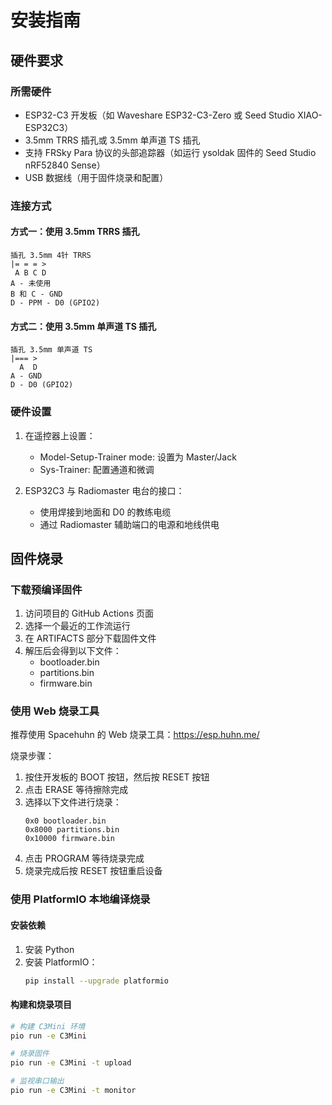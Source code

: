 # 安装指南

## 硬件要求

### 所需硬件

- ESP32-C3 开发板（如 Waveshare ESP32-C3-Zero 或 Seed Studio XIAO-ESP32C3）
- 3.5mm TRRS 插孔或 3.5mm 单声道 TS 插孔
- 支持 FRSky Para 协议的头部追踪器（如运行 ysoldak 固件的 Seed Studio nRF52840 Sense）
- USB 数据线（用于固件烧录和配置）

### 连接方式

#### 方式一：使用 3.5mm TRRS 插孔

```
插孔 3.5mm 4针 TRRS
|= = = >
 A B C D
A - 未使用
B 和 C - GND
D - PPM - D0 (GPIO2)
```

#### 方式二：使用 3.5mm 单声道 TS 插孔

```
插孔 3.5mm 单声道 TS
|=== >
  A  D
A - GND
D - D0 (GPIO2)
```

### 硬件设置

1. 在遥控器上设置：
   - Model-Setup-Trainer mode: 设置为 Master/Jack
   - Sys-Trainer: 配置通道和微调

2. ESP32C3 与 Radiomaster 电台的接口：
   - 使用焊接到地面和 D0 的教练电缆
   - 通过 Radiomaster 辅助端口的电源和地线供电

## 固件烧录

### 下载预编译固件

1. 访问项目的 GitHub Actions 页面
2. 选择一个最近的工作流运行
3. 在 ARTIFACTS 部分下载固件文件
4. 解压后会得到以下文件：
   - bootloader.bin
   - partitions.bin
   - firmware.bin

### 使用 Web 烧录工具

推荐使用 Spacehuhn 的 Web 烧录工具：https://esp.huhn.me/

烧录步骤：
1. 按住开发板的 BOOT 按钮，然后按 RESET 按钮
2. 点击 ERASE 等待擦除完成
3. 选择以下文件进行烧录：
   ```
   0x0 bootloader.bin
   0x8000 partitions.bin
   0x10000 firmware.bin
   ```
4. 点击 PROGRAM 等待烧录完成
5. 烧录完成后按 RESET 按钮重启设备

### 使用 PlatformIO 本地编译烧录

#### 安装依赖

1. 安装 Python
2. 安装 PlatformIO：
   ```bash
   pip install --upgrade platformio
   ```

#### 构建和烧录项目

```bash
# 构建 C3Mini 环境
pio run -e C3Mini

# 烧录固件
pio run -e C3Mini -t upload

# 监视串口输出
pio run -e C3Mini -t monitor
```